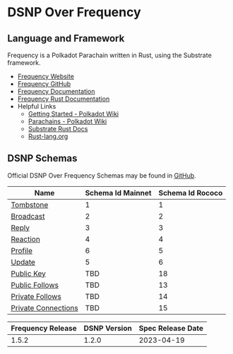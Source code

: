 # DSNP Over Frequency

## Language and Framework
Frequency is a Polkadot Parachain written in Rust, using the Substrate framework.

- [Frequency Website](https://www.frequency.xyz)
- [Frequency GitHub](https://github.com/LibertyDSNP/frequency)
- [Frequency Documentation](https://docs.frequency.xyz)
- [Frequency Rust Documentation](https://libertydsnp.github.io/frequency/)
- Helpful Links
  - [Getting Started - Polkadot Wiki](https://wiki.polkadot.network/docs/getting-started)
  - [Parachains - Polkadot Wiki](https://wiki.polkadot.network/docs/learn-parachains)
  - [Substrate Rust Docs](https://paritytech.github.io/substrate/master/)
  - [Rust-lang.org](https://www.rust-lang.org/)


## DSNP Schemas
Official DSNP Over Frequency Schemas may be found in [GitHub](https://github.com/LibertyDSNP/schemas).

<!-- These ids are duplicated here for quick reference. -->

| Name | Schema Id Mainnet | Schema Id Rococo |
|---|---|---|
| [Tombstone](./Publishing.md) | 1 | 1 |
| [Broadcast](./Publishing.md) | 2 | 2 |
| [Reply](./Publishing.md) | 3 | 3 |
| [Reaction](./Publishing.md) | 4 | 4 |
| [Profile](./Publishing.md) | 6 | 5 |
| [Update](./Publishing.md) | 5 | 6 |
| [Public Key](./Publishing.md) | TBD | 18 |
| [Public Follows](./UserData.md) | TBD | 13 |
| [Private Follows](./UserData.md) | TBD | 14 |
| [Private Connections](./UserData.md) | TBD | 15 |


<!--- Uncomment for pre-release changes
## Prerelease Changelog

- [DIP-###](https://github.com/LibertyDSNP/spec/issues/###)

--->

| Frequency Release | DSNP Version | Spec Release Date |
| --- | --- | --- |
| 1.5.2 | 1.2.0 | 2023-04-19 |
